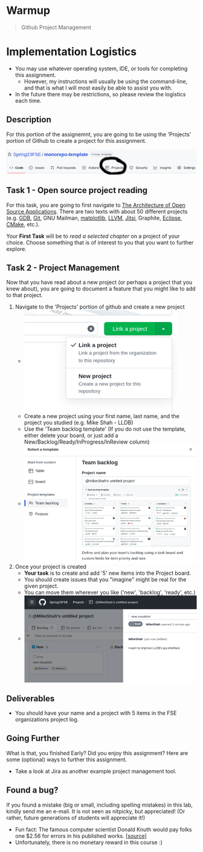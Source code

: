 # Warmup

> Github Project Management

# Implementation Logistics

- You may use whatever operating system, IDE, or tools for completing this assignment.
	- However, my instructions will usually be using the command-line, and that is what I will most easily be able to assist you with.
- In the future there may be restrictions, so please review the logistics each time.

## Description

For this portion of the assignemnt, you are going to be using the 'Projects' portion of Github to create a project for this assignment.

<img align="center" src="./media/projects.png">

## Task 1 - Open source project reading

For this task, you are going to first navigate to [The Architecture of Open Source Applications](http://aosabook.org/en/index.html). There are two texts with about 50 different projects (e.g. [GDB](http://aosabook.org/en/gdb.html), [Git](http://aosabook.org/en/git.html), GNU Mailman, [matplotlib](http://aosabook.org/en/matplotlib.html), [LLVM](http://aosabook.org/en/llvm.html), [Jitsi](http://aosabook.org/en/jitsi.html), Graphite, [Eclipse](http://aosabook.org/en/eclipse.html), [CMake](http://aosabook.org/en/cmake.html), etc.).

Your **First Task** will be to *read a selected chapter* on a project of your choice. Choose something that is of interest to you that you want to further explore.

## Task 2 - Project Management

Now that you have read about a new project (or perhaps a project that you knew about), you are going to document a feature that you might like to add to that project.

1. Navigate to the 'Projects' portion of github and create a new project
	- <img align="center" src="./media/newproject.png">
	- Create a new project using your first name, last name, and the project you studied (e.g. Mike Shah - LLDB)
	- Use the 'Team backlog template' (If you do not use the template, either delete your board, or just add a New/Backlog/Ready/InProgress/InReview column)
	- <img align="center" src="./media/backlog.png">
2. Once your project is created
	- **Your task** is to create and add '5' new items into the Project board.
    - You should create issues that you "imagine" might be real for the given project.
    - You can move them wherever you like ('new', 'backlog', 'ready', etc.)
	- <img align="center" src="./media/issue.png">

## Deliverables

- You should have your name and a project with 5 items in the FSE organizations project log.

## Going Further

What is that, you finished Early? Did you enjoy this assignment? Here are some (optional) ways to further this assignment.

- Take a look at Jira as another example project management tool.

## Found a bug?

If you found a mistake (big or small, including spelling mistakes) in this lab, kindly send me an e-mail. It is not seen as nitpicky, but appreciated! (Or rather, future generations of students will appreciate it!)

- Fun fact: The famous computer scientist Donald Knuth would pay folks one $2.56 for errors in his published works. [[source](https://en.wikipedia.org/wiki/Knuth_reward_check)]
- Unfortunately, there is no monetary reward in this course :)
